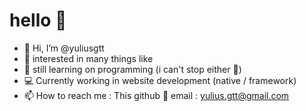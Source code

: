# hello 👋

- 👋 Hi, I’m @yuliusgtt
- 👀 interested in many things like
- 🌱 still learning on programming (i can't stop either 🥲) 
- 💻 Currently working in website development (native / framework) 
- 📫 How to reach me : 
     This github 🤷
     email : yulius.gtt@gmail.com

<!---
yuliusgtt/yuliusgtt is a ✨ special ✨ repository because its `README.md` (this file) appears on your GitHub profile.
You can click the Preview link to take a look at your changes.
--->
